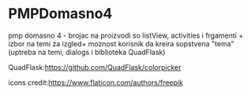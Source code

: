 # PMPDomasno4

pmp domasno 4 - brojac na proizvodi so listView, activities i frgamenti + izbor na temi za izgled+ moznost korisnik da kreira sopstvena "tema" (uptreba na temi, dialogs i biblioteka QuadFlask)

QuadFlask:https://github.com/QuadFlask/colorpicker

icons credit:https://www.flaticon.com/authors/freepik
